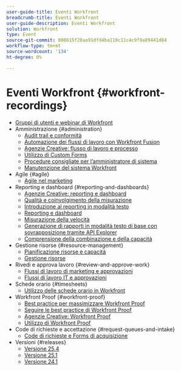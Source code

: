 ```yaml
---
user-guide-title: Eventi Workfront
breadcrumb-title: Eventi Workfront
user-guide-description: Eventi Workfront
solution: Workfront
type: Event
source-git-commit: 088615f28aa91dfd4ba119c11c4c9f8a89441d84
workflow-type: tm+mt
source-wordcount: '134'
ht-degree: 0%

---
```



# Eventi Workfront {#workfront-recordings}

+ [Gruppi di utenti e webinar di Workfront](overview.md)
+ Amministrazione {#administration}
   + [Audit trail e conformità](user-groups/audit-trails-and-compliance.md)
   + [Automazione dei flussi di lavoro con Workfront Fusion](user-groups/automating-workflows-with-workfront-fusion.md)
   + [Agenzie Creative: flusso di lavoro e processo](user-groups/creative-agencies-workflows-and-process.md)
   + [Utilizzo di Custom Forms](user-groups/leveraging-custom-forms.md)
   + [Procedure consigliate per l’amministratore di sistema](user-groups/system-admin-best-practices.md)
   + [Manutenzione del sistema Workfront](user-groups/workfront-system-maintenance.md)
+ Agile {#agile}
   + [Agile nel marketing](user-groups/agile-in-marketing.md)
+ Reporting e dashboard {#reporting-and-dashboards}
   + [Agenzie Creative: reporting e dashboard](user-groups/creative-agencies-reporting-and-dashboards.md)
   + [Qualità e coinvolgimento della misurazione](webinars/gauging-quality-and-engagement.md)
   + [Introduzione al reporting in modalità testo](webinars/introduction-to-text-mode-reporting.md)
   + [Reporting e dashboard](user-groups/reporting-and-dashboards.md)
   + [Misurazione della velocità](webinars/measuring-velocity.md)
   + [Generazione di rapporti in modalità testo di base con sovrapposizione tramite API Explorer](webinars/supercharge-basic-text-mode-reporting-using-the-api-explorer.md)
   + [Comprensione della combinazione e della capacità](webinars/understanding-mix-and-capacity.md)
+ Gestione risorse {#resource-management}
   + [Pianificazione risorse e capacità](user-groups/resource-and-capacity-planning.md)
   + [Gestione risorse](user-groups/resource-management.md)
+ Rivedi e approva lavoro {#review-and-approve-work}
   + [Flussi di lavoro di marketing e approvazioni](user-groups/marketing-workflows-and-approvals.md)
   + [Flussi di lavoro IT e approvazioni](user-groups/it-workflows-and-approvals.md)
+ Schede orario {#timesheets}
   + [Utilizzo delle schede orario in Workfront](user-groups/utilizing-timesheets-in-workfront.md)
+ Workfront Proof {#workfront-proof}
   + [Best practice per massimizzare Workfront Proof](webinars/best-practices-to-maximize-workfront-proof.md)
   + [Seguire le best practice di Workfront Proof](webinars/follow-up-to-workfront-proof-best-practices.md)
   + [Agenzie Creative: Workfront Proof](user-groups/creative-agencies-workfront-proof.md)
   + [Utilizzo di Workfront Proof](user-groups/leveraging-workfront-proof.md)
+ Code di richieste e accettazione {#request-queues-and-intake}
   + [Code di richieste e Forms di acquisizione](user-groups/request-queues-and-intake-forms.md)
+ Versioni {#releases}
   + [Versione 25.4](webinars/25-4-release-webinar.md)
   + [Versione 25.1](webinars/25-1-release-webinar.md)
   + [Versione 24.1](webinars/24-1-release-webinar.md)


